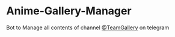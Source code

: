 # Anime-Gallery-Manager
Bot to Manage all contents of channel [@TeamGallery](t.me/teamgallery) on telegram
